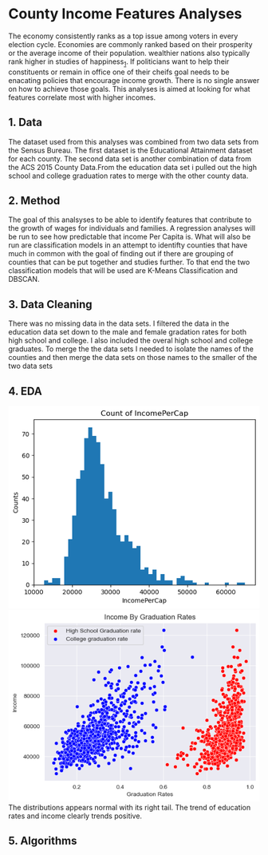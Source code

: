 # County Income Features Analyses

The economy consistently ranks as a top issue among voters in every election cycle. Economies are commonly ranked based on their prosperity or the average income of their population. wealthier nations also typically rank higher in studies of happiness<sub>[1](https://pubs.aeaweb.org/doi/pdfplus/10.1257/jep.22.2.53)</sub>. If politicians want to help their constituents or remain in office one of their cheifs goal needs to be enacating policies that encourage income growth. There is no single answer on how to achieve those goals. This analyses is aimed at looking for what features correlate most with higher incomes.

## 1. Data
The dataset used from this analyses was combined from two data sets from the Sensus Bureau. The first dataset is the Educational Attainment dataset for each county. The second data set is another combination of data from the ACS 2015 County Data.From the education data set i pulled out the high school and college graduation rates to merge with the other county data.

## 2. Method
The goal of this analsyses to be able to identify features that contribute to the growth of wages for individuals and families. A regression analyses will be run to see how predictable that income Per Capita is. What will also be run are classification models in an attempt to identifty counties that have much in common with the goal of finding out if there are grouping of counties that can be put together and studies further. To that end the two classification models that will be used are K-Means Classification and DBSCAN.

## 3. Data Cleaning
There was no missing data in the data sets. I filtered the data in the education data set down to the male and female gradation rates for both high school and college. I also included the overal high school and college graduates. To merge the the data sets I needed to isolate the names of the counties and then merge the data sets on those names to the smaller of the two data sets

## 4. EDA
![](https://github.com/Crit-Data-Science/Springboard/blob/main/Data%20Science%20Capstone%202%20Project/Data/Plots/IncomePerCap_Counts.png)
![](https://github.com/Crit-Data-Science/Springboard/blob/main/Data%20Science%20Capstone%202%20Project/Data/Plots/graduation_rates_by_incom.png)
The distributions appears normal with its right tail. The trend of education rates and income clearly trends positive.

## 5. Algorithms






